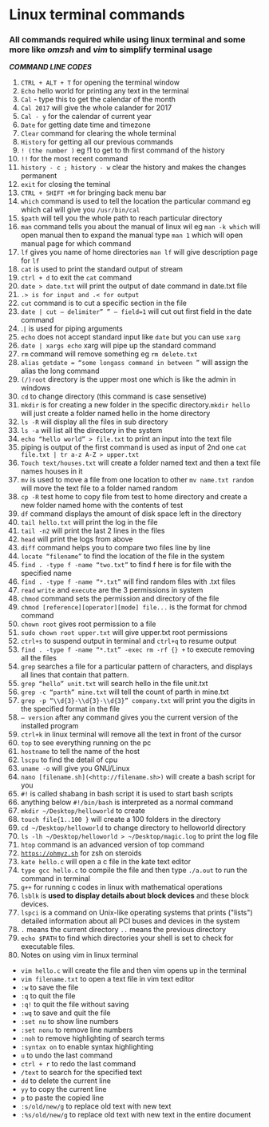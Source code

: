 # Linux terminal commands

### All commands required while using linux terminal and some more like *omzsh* and *vim* to simplify terminal usage


_**COMMAND LINE CODES**_

1.  `CTRL + ALT + T` for opening the terminal window
2.  `Echo` hello world for printing any text in the terminal
3.  `Cal` - type this to get the calendar of the month
4.  `Cal 2017` will give the whole calander for 2017
5.  `Cal - y` for the calendar of current year
6.  `Date` for getting date time and timezone
7.  `Clear` command for clearing the whole terminal
8.  `History` for getting all our previous commands
9.  `! (the number )` eg !1 to get to th first command of the history
10.  `!!` for the most recent command
11.  `history - c ; history - w` clear the history and makes the changes permanent
12.  `exit` for closing the teminal
13.  `CTRL + SHIFT +M` for bringing back menu bar
14.  `which` command is used to tell the location the particular command eg which cal will give you `/usr/bin/cal`
15.  `$path` will tell you the whole path to reach particular directory
16.  `man` command tells you about the manual of linux wil eg `man -k which` will open manual then to expand the manual type `man 1` which will open manual page for which command
17.  `lf` gives you name of home directories `man lf` will give description page for `lf`
18.  `cat` is used to print the standard output of stream
19.  `ctrl + d` to exit the `cat` command
20.  `date > date.txt` will print the output of date command in date.txt file
21.  `.> is for input and .< for output`
22.  `cut` command is to cut a specific section in the file
23.  `date | cut — delimiter” ” — field=1` will cut out first field in the date command
24.  .`|` is used for piping arguments
25.  `echo` does not accept standard input like `date` but you can use `xarg`
26.  `date | xargs echo` xarg will pipe up the standard command
27.  `rm` command will remove something eg `rm delete.txt`
28.  `alias getdate = “some longass command in between ”` will assign the alias the long command
29.  `(/)root` directory is the upper most one which is like the admin in windows
30.  `cd` to change directory (this command is case sensetive)
31.  `mkdir` is for creating a new folder in the specific directory.`mkdir hello` will just create a folder named hello in the home directory
32.   `ls -R` will display all the files in sub directory
33.  `ls -a` will list all the directory in the system
34.  `echo “hello world” > file.txt` to print an input into the text file
35.  piping is output of the first command is used as input of 2nd one `cat file.txt | tr a-z A-Z > upper.txt`
36.  `Touch text/houses.txt` will create a folder named text and then a text file names houses in it
37.  `mv` is used to move a file from one location to other `mv name.txt random` will move the text file to a folder named random
38.  `cp -R` test home to copy file from test to home directory and create a new folder named home with the contents of test
39.  `df` command displays the amount of disk space left in the directory
40.  `tail hello.txt` will print the log in the file
41.  `tail -n2` will print the last 2 lines in the files
42.  `head` will print the logs from above
43.  `diff` command helps you to compare two files line by line
44.  `locate “filename”` to find the location of the file in the system
45.  `find . -type f -name “two.txt”` to find f here is for file with the specified name
46.  `find . -type f -name “*.txt”` will find random files with .txt files
47.  `read` `write` and `execute` are the 3 permissions in system
48.  `chmod` command sets the permission and directory of the file
49.  `chmod [reference][operator][mode] file...` is the format for chmod command
50.  `chown root` gives root permission to a file
51.  `sudo chown root upper.txt` will give upper.txt root permissions
52.  `ctrl+s` to suspend output in terminal and `ctrl+q` to resume output
53.  `find . -type f -name “*.txt” -exec rm -rf {} +` to execute removing all the files
54.  `grep` searches a file for a particular pattern of characters, and displays all lines that contain that pattern.
55.  `grep “hello” unit.txt` will search hello in the file unit.txt
56.  `grep -c “parth” mine.txt` will tell the count of parth in mine.txt
57.  `grep -p “\\d{3}-\\d{3}-\\d{3}” company.txt` will print you the digits in the specified format in the file
58.  `— version` after any command gives you the current version of the installed program
59.  `ctrl+k` in linux terminal will remove all the text in front of the cursor
60.  `top` to see everything running on the pc
61.  `hostname` to tell the name of the host
62.  `lscpu` to find the detail of cpu
63.  `uname -o` will give you GNU/Linux
64.  `nano [filename.sh](<http://filename.sh>)` will create a bash script for you
65.  `#!` is called shabang in bash script it is used to start bash scripts
66.  anything below `#!/bin/bash` is interpreted as a normal command
67.  `mkdir ~/Desktop/helloworld` to create
68.  `touch file{1..100 }` will create a 100 folders in the directory
69.  `cd ~/Desktop/helloworld` to change directory to helloworld directory
70.  `ls -lh ~/Desktop/helloworld > ~/Desktop/magic.log` to print the log file
71.  `htop` command is an advanced version of top command
72.  [`https://ohmyz.sh`](https://ohmyz.sh/) for zsh on steroids
73.  `kate hello.c` will open a c file in the kate text editor
74.  `type gcc hello.c` to compile the file and then type `./a.out` to run the command in terminal
75.  `g++` for running c codes in linux with mathematical operations
76.  `lsblk` is **used to display details about block devices** and these block devices.
77.  `lspci` is a command on Unix-like operating systems that prints ("lists") detailed information about all PCI buses and devices in the system
78. `.` means the current directory `..` means the previous directory
79.  `echo $PATH` to find which directories your shell is set to check for executable files.
78.  Notes on using vim in linux terminal

-   `vim hello.c` will create the file and then vim opens up in the terminal
-   `vim filename.txt` to open a text file in vim text editor
-   `:w` to save the file
-   `:q` to quit the file
-   `:q!` to quit the file without saving
-   `:wq` to save and quit the file
-   `:set nu` to show line numbers
-   `:set nonu` to remove line numbers
-   `:noh` to remove highlighting of search terms
-   `:syntax on` to enable syntax highlighting
-   `u` to undo the last command
-   `ctrl + r` to redo the last command
-   `/text` to search for the specified text
-   `dd` to delete the current line
-   `yy` to copy the current line
-   `p` to paste the copied line
-   `:s/old/new/g` to replace old text with new text
-   `:%s/old/new/g` to replace old text with new text in the entire document